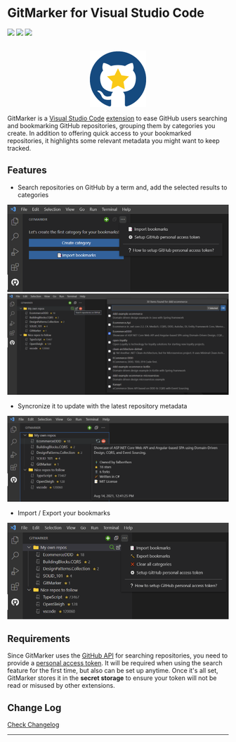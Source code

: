 # GitMarker for Visual Studio Code

[![](https://vsmarketplacebadge.apphb.com/version-short/Falberthen.gitmarker.svg)](https://marketplace.visualstudio.com/items?itemName=Falberthen.gitmarker)
[![](https://vsmarketplacebadge.apphb.com/downloads-short/Falberthen.gitmarker.svg)](https://marketplace.visualstudio.com/items?itemName=Falberthen.gitmarker)
[![](https://vsmarketplacebadge.apphb.com/rating-short/Falberthen.gitmarker.svg)](https://marketplace.visualstudio.com/items?itemName=Falberthen.gitmarker)

<p align="center">
  <br />
  <img src="https://raw.githubusercontent.com/falberthen/gitmarker/master/resources/gitmarker.png" alt="GitMarker Logo" />
</p>


GitMarker is a [Visual Studio Code](https://code.visualstudio.com/) [extension](https://marketplace.visualstudio.com/VSCode) to ease GitHub users searching and bookmarking GitHub repositories, grouping them by categories you create.
In addition to offering quick access to your bookmarked repositories, it highlights some relevant metadata you might want to keep tracked.

## Features

- Search repositories on GitHub by a term and, add the selected results to categories

<img src="https://raw.githubusercontent.com/falberthen/gitmarker/master/images/welcome.png">
<img src="https://raw.githubusercontent.com/falberthen/gitmarker/master/images/repo-search.png">


- Syncronize it to update with the latest repository metadata

<img src="https://raw.githubusercontent.com/falberthen/gitmarker/master/images/my-repos.png"> 

- Import / Export your bookmarks

<img src="https://raw.githubusercontent.com/falberthen/gitmarker/master/images/menu-options.png"> 

## Requirements

Since GitMarker uses the [GitHub API](https://docs.github.com/en/rest/guides/getting-started-with-the-rest-api) for searching repositories, you need to provide a [personal access token](https://docs.github.com/en/github/authenticating-to-github/keeping-your-account-and-data-secure/creating-a-personal-access-token). It will be required when using the search feature for the first time, but also can be set up anytime. Once it's all set, GitMarker stores it in the <b>secret storage</b> to ensure your token will not be read or misused by other extensions.

## Change Log

[Check Changelog](CHANGELOG.md)


-----------------------------------------------------------------------------------------------------------